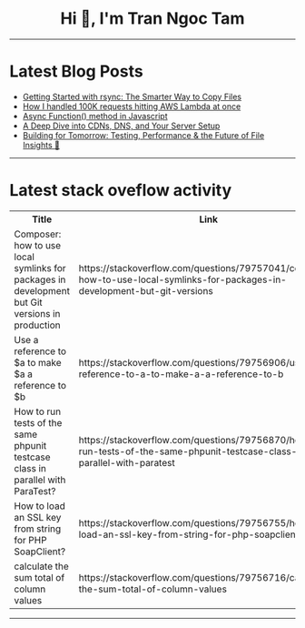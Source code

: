 <h1 align="center">Hi 👋, I'm Tran Ngoc Tam</h1>

---

# Latest Blog Posts 
<!-- BLOG-POST-LIST:START -->
- [Getting Started with rsync: The Smarter Way to Copy Files](https://dev.to/rijultp/getting-started-with-rsync-the-smarter-way-to-copy-files-39ol)
- [How I handled 100K requests hitting AWS Lambda at once](https://dev.to/ssh-tty/how-i-handled-100k-requests-hitting-aws-lambda-at-once-5575)
- [Async Function&lpar;&rpar; method in Javascript](https://dev.to/dinesh_g_909f4a82c67f5bbd/async-function-method-in-javascript-gnp)
- [A Deep Dive into CDNs, DNS, and Your Server Setup](https://dev.to/lovestaco/a-deep-dive-into-cdns-dns-and-your-ovh-setup-4g35)
- [Building for Tomorrow: Testing, Performance &amp; the Future of File Insights 🚀](https://dev.to/vijay431/building-for-tomorrow-testing-performance-the-future-of-file-insights-3k)
<!-- BLOG-POST-LIST:END -->

---

# Latest stack oveflow activity
<table>
  <tr><th>Title</th><th>Link</th></tr>
  <!-- STACKOVERFLOW:START --><tr><td>Composer: how to use local symlinks for packages in development but Git versions in production</td><td>https://stackoverflow.com/questions/79757041/composer-how-to-use-local-symlinks-for-packages-in-development-but-git-versions</td></tr><tr><td>Use a reference to $a to make $a a reference to $b</td><td>https://stackoverflow.com/questions/79756906/use-a-reference-to-a-to-make-a-a-reference-to-b</td></tr><tr><td>How to run tests of the same phpunit testcase class in parallel with ParaTest?</td><td>https://stackoverflow.com/questions/79756870/how-to-run-tests-of-the-same-phpunit-testcase-class-in-parallel-with-paratest</td></tr><tr><td>How to load an SSL key from string for PHP SoapClient?</td><td>https://stackoverflow.com/questions/79756755/how-to-load-an-ssl-key-from-string-for-php-soapclient</td></tr><tr><td>calculate the sum total of column values</td><td>https://stackoverflow.com/questions/79756716/calculate-the-sum-total-of-column-values</td></tr><!-- STACKOVERFLOW:END -->
</table>

---


